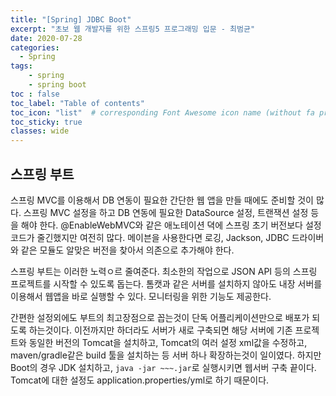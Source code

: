 ```yaml
---
title: "[Spring] JDBC Boot"
excerpt: "초보 웹 개발자를 위한 스프링5 프로그래밍 입문 - 최범균"
date: 2020-07-28
categories:
  - Spring
tags:
	- spring
	- spring boot
toc : false
toc_label: "Table of contents"
toc_icon: "list"  # corresponding Font Awesome icon name (without fa prefix)
toc_sticky: true
classes: wide
---
```


## 스프링 부트

스프링 MVC를 이용해서 DB 연동이 필요한 간단한 웹 앱을 만들 때에도 준비할 것이 많다. 스프링 MVC 설정을 하고 DB 연동에 필요한 DataSource 설정, 트랜잭션 설정 등을 해야 한다. @EnableWebMVC와 같은 애노테이션 뎍에 스프링 초기 버전보다 설정 코드가 줄긴했지만 여전히 많다. 메이븐을 사용한다면 로깅, Jackson, JDBC 드라이버와 같은 모듈도 알맞은 버전을 찾아서 의존으로 추가해야 한다.  

스프링 부트는 이러한 노력ㅇ르 줄여준다. 최소한의 작업으로 JSON API 등의 스프링 프로젝트를 시작할 수 있도록 돕는다. 톰캣과 같은 서버를 설치하지 않아도 내장 서버를 이용해서 웹앱을 바로 실행할 수 있다. 모니터링을 위한 기능도 제공한다.  

간편한 설정외에도 부트의 최고장점으로 꼽는것이 단독 어플리케이션만으로 배포가 되도록 하는것이다. 이전까지만 하더라도 서버가 새로 구축되면 해당 서버에 기존 프로젝트와 동일한 버전의 Tomcat을 설치하고, Tomcat의 여러 설정 xml값을 수정하고, maven/gradle같은 build 툴을 설치하는 등 서버 하나 확장하는것이 일이였다. 하지만 Boot의 경우 JDK 설치하고, `java -jar ~~~.jar`로 실행시키면 웹서버 구축 끝이다. Tomcat에 대한 설정도 application.properties/yml로 하기 때문이다.  


